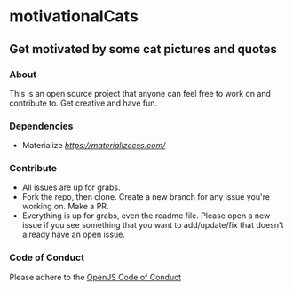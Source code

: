 # motivationalCats
## Get motivated by some cat pictures and quotes

### About
This is an open source project that anyone can feel free to work on and contribute to. Get creative and have fun.

### Dependencies
- Materialize *https://materializecss.com/*

### Contribute
- All issues are up for grabs. 
- Fork the repo, then clone. Create a new branch for any issue you're working on. Make a PR.
- Everything is up for grabs, even the readme file. Please open a new issue if you see something that you want to add/update/fix that doesn't already have an open issue.

### Code of Conduct
Please adhere to the [OpenJS Code of Conduct](https://github.com/openjs-foundation/cross-project-council/blob/master/CODE_OF_CONDUCT.md)

